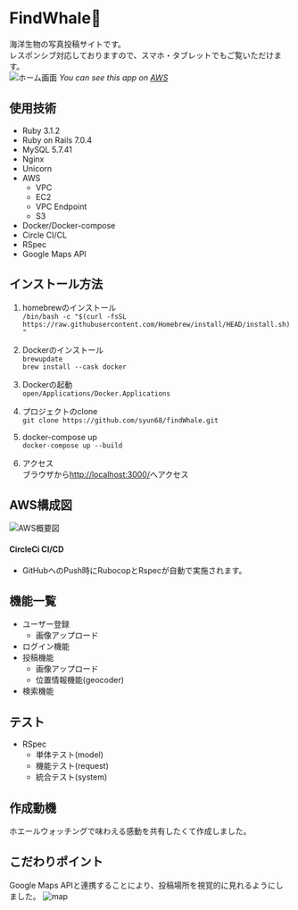# FindWhale:whale2:

海洋生物の写真投稿サイトです。    
レスポンシブ対応しておりますので、スマホ・タブレットでもご覧いただけます。  
![ホーム画面](https://user-images.githubusercontent.com/101915651/226985730-39598dbc-606d-42d5-94e0-096e12eb92ab.gif)
_You can see this app on [AWS](http://35.76.100.10/)_

## 使用技術
* Ruby 3.1.2
* Ruby on Rails 7.0.4
* MySQL 5.7.41
* Nginx
* Unicorn
* AWS
  * VPC
  * EC2
  * VPC Endpoint
  * S3
* Docker/Docker-compose
* Circle CI/CL
* RSpec
* Google Maps API

## インストール方法
1. homebrewのインストール  
```/bin/bash -c "$(curl -fsSL https://raw.githubusercontent.com/Homebrew/install/HEAD/install.sh)"```

2. Dockerのインストール  
```brewupdate```  
```brew install --cask docker```

3. Dockerの起動  
```open/Applications/Docker.Applications```

4. プロジェクトのclone  
```git clone https://github.com/syun68/findWhale.git```

5. docker-compose up  
```docker-compose up --build```

6. アクセス  
ブラウザから[http://localhost:3000/](http://localhost:3000/)へアクセス

## AWS構成図
![AWS概要図](https://user-images.githubusercontent.com/101915651/222487401-62eca152-ed02-4ee9-8dd1-2013b90e2c68.png)
#### CircleCi CI/CD
* GitHubへのPush時にRubocopとRspecが自動で実施されます。

## 機能一覧
* ユーザー登録
  * 画像アップロード
* ログイン機能
* 投稿機能
  * 画像アップロード
  * 位置情報機能(geocoder)
* 検索機能

## テスト
* RSpec
  * 単体テスト(model)
  * 機能テスト(request)
  * 統合テスト(system)

## 作成動機
ホエールウォッチングで味わえる感動を共有したくて作成しました。

## こだわりポイント
Google Maps APIと連携することにより、投稿場所を視覚的に見れるようにしました。
![map](https://user-images.githubusercontent.com/101915651/226990754-8ab4c420-5b61-45ef-acbc-71e0ae335807.gif)
